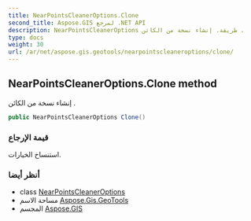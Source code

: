 ```yaml
---
title: NearPointsCleanerOptions.Clone
second_title: Aspose.GIS لمرجع .NET API
description: NearPointsCleanerOptions طريقة. إنشاء نسخة من الكائن .
type: docs
weight: 30
url: /ar/net/aspose.gis.geotools/nearpointscleaneroptions/clone/
---
```

## NearPointsCleanerOptions.Clone method

إنشاء نسخة من الكائن .

```csharp
public NearPointsCleanerOptions Clone()
```

### قيمة الإرجاع

استنساخ الخيارات.

### أنظر أيضا

* class [NearPointsCleanerOptions](../)
* مساحة الاسم [Aspose.Gis.GeoTools](../../nearpointscleaneroptions/)
* المجسم [Aspose.GIS](../../../)


